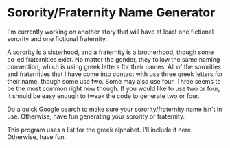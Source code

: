 # Sorority/Fraternity Name Generator
I'm currently working on another story that will have at least one fictional sorority and one fictional fraternity. 

A sorority is a sisterhood, and a fraternity is a brotherhood, though some co-ed fraternities exist. No matter the gender, they follow the same naming convention, which is using greek letters for their names. All of the sororities and fraternities that I have come into contact with use three greek letters for their name, though some use two. Some may also use four. Three seems to be the most common right now though. If you would like to use two or four, it should be easy enough to tweak the code to generate two or four. 

Do a quick Google search to make sure your sorority/fraternity name isn't in use. Otherwise, have fun generating your sorority or fraternity. 

This program uses a list for the greek alphabet. I'll include it here. Otherwise, have fun. 
